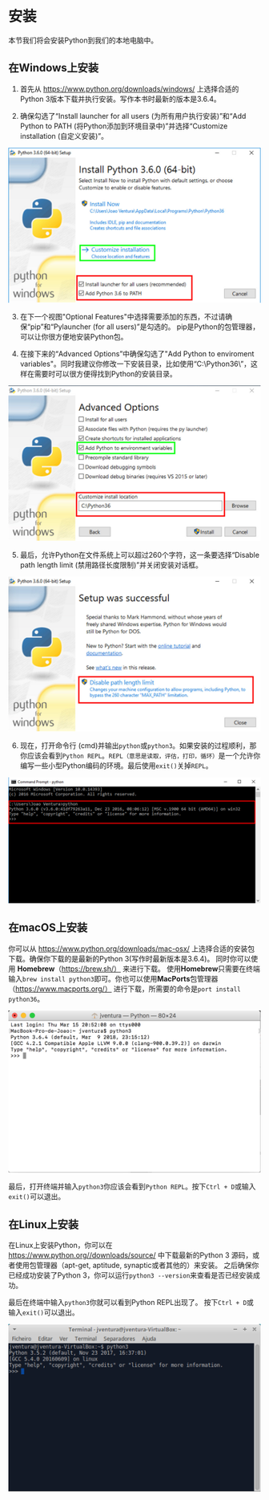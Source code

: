 # 安装
本节我们将会安装Python到我们的本地电脑中。

## 在Windows上安装

1. 首先从 https://www.python.org/downloads/windows/ 上选择合适的Python 3版本下载并执行安装。写作本书时最新的版本是3.6.4。

2. 确保勾选了“Install launcher for all users (为所有用户执行安装)”和“Add Python to PATH (将Python添加到环境目录中)”并选择“Customize installation (自定义安装)”。

![windows_installation_0](../images/python_windows.jpg)

3. 在下一个视图"Optional Features"中选择需要添加的东西，不过请确保“pip”和“Pylauncher (for all users)”是勾选的。 pip是Python的包管理器，可以让你很方便地安装Python包。

4. 在接下来的“Advanced Options”中确保勾选了"Add Python to enviroment variables"。同时我建议你修改一下安装目录，比如使用“C:\Python36\”，这样在需要时可以很方便得找到Python的安装目录。

![windows_installation_1](../images/python_windows2.jpg)

5. 最后，允许Python在文件系统上可以超过260个字符，这一条要选择“Disable path length limit (禁用路径长度限制)”并关闭安装对话框。

![windows_installation_2](../images/python_windows3.jpg)

6. 现在，打开命令行 (cmd)并输出`python`或`python3`。如果安装的过程顺利，那你应该会看到`Python REPL`。`REPL（意思是读取，评估，打印，循环）`是一个允许你编写一些小型Python编码的环境。最后使用`exit()`关掉`REPL`。

![windows_installation_3](../images/python_windows4.jpg)

## 在macOS上安装
你可以从 https://www.python.org/downloads/mac-osx/ 上选择合适的安装包下载。确保你下载的是最新的Python 3(写作时最新版本是3.6.4)。 同时你可以使用 **Homebrew**（https://brew.sh/） 来进行下载。 
使用**Homebrew**只需要在终端输入`brew install python3`即可。你也可以使用**MacPorts**包管理器（https://www.macports.org/） 进行下载，所需要的命令是`port install python36`。

![macos_installation_0](../images/python_macos.png)

最后，打开终端并输入`python3`你应该会看到`Python REPL`。按下`Ctrl + D`或输入`exit()`可以退出。


## 在Linux上安装

在Linux上安装Python，你可以在 https://www.python.org//downloads/source/ 中下载最新的Python 3 源码，或者使用包管理器（apt-get, aptitude, synaptic或者其他的）来安装。 之后确保你已经成功安装了Python 3，你可以运行`python3 --version`来查看是否已经安装成功。

最后在终端中输入`python3`你就可以看到Python REPL出现了。 按下`Ctrl + D`或输入`exit()`可以退出。

![linux_installation_0](../images/python_linux.png)